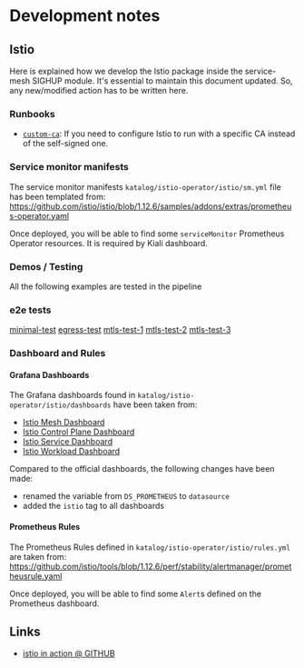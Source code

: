 # Development notes

## Istio

Here is explained how we develop the Istio package inside the service-mesh SIGHUP module. It's essential to
maintain this document updated. So, any new/modified action has to be written here.

### Runbooks

- [`custom-ca`](../../docs/development/custom-ca/): If you need to configure Istio to run with a specific CA
  instead of the self-signed one.

### Service monitor manifests

The service monitor manifests `katalog/istio-operator/istio/sm.yml` file has been templated from:
<https://github.com/istio/istio/blob/1.12.6/samples/addons/extras/prometheus-operator.yaml>

Once deployed, you will be able to find some `serviceMonitor` Prometheus Operator resources. It is required by Kiali dashboard.

### Demos / Testing

All the following examples are tested in the pipeline

### e2e tests

[minimal-test](../../katalog/tests/istio-operator/istio-minimal.sh)
[egress-test](../../katalog/tests/istio-operator/istio-egress-external-services.sh)
[mtls-test-1](../../katalog/tests/istio-operator/istio-citadel-authn-1.sh)
[mtls-test-2](../../katalog/tests/istio-operator/istio-citadel-authn-2.sh)
[mtls-test-3](../../katalog/tests/istio-operator/istio-citadel-authn-3.sh)

### Dashboard and Rules

#### Grafana Dashboards

The Grafana dashboards found in `katalog/istio-operator/istio/dashboards` have been taken from:

- [Istio Mesh Dashboard](https://grafana.com/grafana/dashboards/7639-istio-mesh-dashboard)
- [Istio Control Plane Dashboard](https://grafana.com/grafana/dashboards/7645-istio-control-plane-dashboard/)
- [Istio Service Dashboard](https://grafana.com/grafana/dashboards/7636-istio-service-dashboard)
- [Istio Workload Dashboard](https://grafana.com/grafana/dashboards/7630-istio-workload-dashboard)

Compared to the official dashboards, the following changes have been made:

- renamed the variable from `DS_PROMETHEUS` to `datasource`
- added the `istio` tag to all dashboards

#### Prometheus Rules

The Prometheus Rules defined in `katalog/istio-operator/istio/rules.yml` are taken from:
<https://github.com/istio/tools/blob/1.12.6/perf/stability/alertmanager/prometheusrule.yaml>

Once deployed, you will be able to find some `Alert`s defined on the Prometheus dashboard.

## Links

- [istio in action @ GITHUB](https://github.com/istioinaction/book-source-code)
